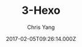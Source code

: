 ---
title: 3-Hexo
github: https://github.com/yelog/hexo-theme-3-hexo
demo: https://yelog.org/
author: Chris Yang
ssg:
  - Hexo
cms:
  - Markdown
date: 2017-02-05T09:26:14.000Z
description: hexo主题：三段式设计，极简，方便
draft: true
publish_date: '2017-02-05T09:26:14Z'
update_date: '2022-06-27T09:10:08Z'
github_star: 561
github_fork: 181
---